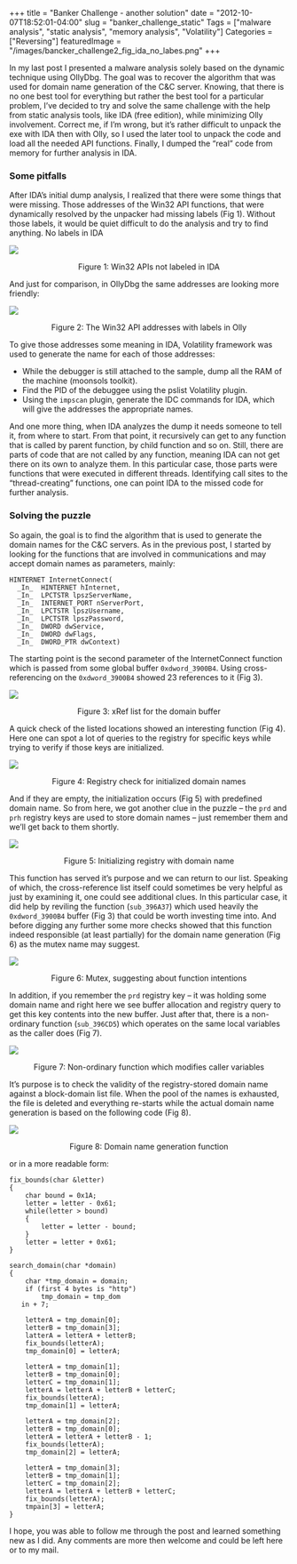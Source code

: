 +++
title = "Banker Challenge - another solution"
date = "2012-10-07T18:52:01-04:00"
slug = "banker_challenge_static"
Tags = ["malware analysis", "static analysis", "memory analysis", "Volatility"]
Categories = ["Reversing"]
featuredImage = "/images/bancker_challenge2_fig_ida_no_labes.png"
+++

In my last post I presented a malware analysis solely based on the dynamic technique using OllyDbg. The goal was to recover the algorithm that was used for domain name generation of the C&C server. Knowing, that there is no one best tool for everything but rather the best tool for a particular problem, I’ve decided to try and solve the same challenge with the help from static analysis tools, like IDA (free edition), while minimizing Olly involvement. Correct me, if I’m wrong, but it’s rather difficult to unpack the exe with IDA then with Olly, so I used the later tool to unpack the code and load all the needed API functions. Finally, I dumped the “real” code from memory for further analysis in IDA.

### Some pitfalls

After IDA’s initial dump analysis, I realized that there were some things that were missing. Those addresses of the Win32 API functions, that were dynamically resolved by the unpacker had missing labels (Fig 1). Without those labels, it would be quiet difficult to do the analysis and try to find anything. No labels in IDA

![](/images/bancker_challenge2_fig_ida_no_labes.png)
<center>Figure 1: Win32 APIs not labeled in IDA</center>

And just for comparison, in OllyDbg the same addresses are looking more friendly:

![](/images/bancker_challenge2_fig_olly_labes.png)
<center>Figure 2: The Win32 API addresses with labels in Olly</center>

To give those addresses some meaning in IDA, Volatility framework was used to generate the name for each of those addresses:

- While the debugger is still attached to the sample, dump all the RAM of the machine (moonsols toolkit).
- Find the PID of the debuggee using the pslist Volatility plugin.
- Using the `impscan` plugin, generate the IDC commands for IDA, which will give the addresses the appropriate names.

And one more thing, when IDA analyzes the dump it needs someone to tell it, from where to start. From that point, it recursively can get to any function that is called by parent function, by child function and so on. Still, there are parts of code that are not called by any function, meaning IDA can not get there on its own to analyze them. In this particular case, those parts were functions that were executed in different threads. Identifying call sites to the “thread-creating” functions, one can point IDA to the missed code for further analysis.

### Solving the puzzle

So again, the goal is to find the algorithm that is used to generate the domain names for the C&C servers. As in the previous post, I started by looking for the functions that are involved in communications and may accept domain names as parameters, mainly:

```
HINTERNET InternetConnect(
  _In_  HINTERNET hInternet,
  _In_  LPCTSTR lpszServerName,
  _In_  INTERNET_PORT nServerPort,
  _In_  LPCTSTR lpszUsername,
  _In_  LPCTSTR lpszPassword,
  _In_  DWORD dwService,
  _In_  DWORD dwFlags,
  _In_  DWORD_PTR dwContext)
```

The starting point is the second parameter of the InternetConnect function which is passed from some global buffer `0xdword_3900B4`. Using cross-referencing on the `0xdword_3900B4` showed 23 references to it (Fig 3).

![](/images/bancker_challenge2_fig_buff_heavy_usage.png)
<center>Figure 3: xRef list for the domain buffer</center>

A quick check of the listed locations showed an interesting function (Fig 4). Here one can spot a lot of queries to the registry for specific keys while trying to verify if those keys are initialized.

![](/images/bancker_challenge2_fig_prd_buff_init.png)
<center>Figure 4: Registry check for initialized domain names</center>

And if they are empty, the initialization occurs (Fig 5) with predefined domain name. So from here, we got another clue in the puzzle – the `prd` and `prh` registry keys are used to store domain names – just remember them and we’ll get back to them shortly.

![](/images/bancker_challenge2_fig_prd_to_remember.png)
<center>Figure 5: Initializing registry with domain name</center>

This function has served it’s purpose and we can return to our list. Speaking of which, the cross-reference list itself could sometimes be very helpful as just by examining it, one could see additional clues. In this particular case, it did help by reviling the function (`sub_396A37`) which used heavily the `0xdword_3900B4` buffer (Fig 3) that could be worth investing time into. And before digging any further some more checks showed that this function indeed responsible (at least partially) for the domain name generation (Fig 6) as the mutex name may suggest.

![](/images/bancker_challenge2_fig_search_domain.png)
<center>Figure 6: Mutex, suggesting about function intentions</center>

In addition, if you remember the `prd` registry key – it was holding some domain name and right here we see buffer allocation and registry query to get this key contents into the new buffer. Just after that, there is a non-ordinary function (`sub_396CD5`) which operates on the same local variables as the caller does (Fig 7).

![](/images/bancker_challenge2_fig_strange_func.png)
<center>Figure 7: Non-ordinary function which modifies caller variables</center>

It’s purpose is to check the validity of the registry-stored domain name against a block-domain list file. When the pool of the names is exhausted, the file is deleted and everything re-starts while the actual domain name generation is based on the following code (Fig 8).

![](/images/bancker_challenge2_fig_domain_gen.png)
<center>Figure 8: Domain name generation function</center>

or in a more readable form:

```
fix_bounds(char &letter)
{
    char bound = 0x1A;
    letter = letter - 0x61;
    while(letter > bound)
    {
        letter = letter - bound;
    }
    letter = letter + 0x61;
}

search_domain(char *domain)
{
    char *tmp_domain = domain;
    if (first 4 bytes is "http")
        tmp_domain = tmp_dom
   in + 7;

    letterA = tmp_domain[0];
    letterB = tmp_domain[3];
    latterA = letterA + letterB;
    fix_bounds(letterA);
    tmp_domain[0] = letterA;

    letterA = tmp_domain[1];
    letterB = tmp_domain[0];
    letterC = tmp_domain[1];
    letterA = letterA + letterB + letterC;
    fix_bounds(letterA);
    tmp_domain[1] = letterA;

    letterA = tmp_domain[2];
    letterB = tmp_domain[0];
    letterA = letterA + letterB - 1;
    fix_bounds(letterA);
    tmp_domain[2] = letterA;

    letterA = tmp_domain[3];
    letterB = tmp_domain[1];
    letterC = tmp_domain[2];
    letterA = letterA + letterB + letterC;
    fix_bounds(letterA);
    tmpain[3] = letterA;
}
```

I hope, you was able to follow me through the post and learned something new as I did. Any comments are more then welcome and could be left here or to my mail.
